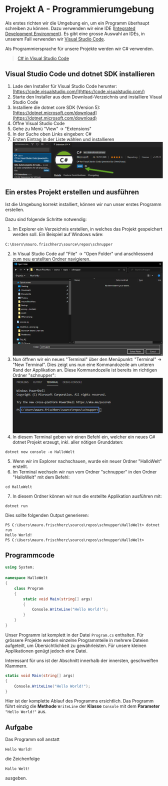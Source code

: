 # Projekt A - Programmierumgebung

Als erstes richten wir die Umgebung ein, um ein Programm überhaupt schreiben zu können.
Dazu verwenden wir eine IDE ([Integrated Development Environment](https://de.wikipedia.org/wiki/Integrierte_Entwicklungsumgebung)). Es gibt eine grosse Auswahl an IDEs, in unserem Fall verwenden wir [Visual Studio Code](https://code.visualstudio.com/).

Als Programmiersprache für unsere Projekte werden wir C# verwenden.
>[C# in Visual Studio Code](https://code.visualstudio.com/docs/languages/csharp)

## Visual Studio Code und dotnet SDK installieren

1. Lade den Installer für Visual Studio Code herunter: [https://code.visualstudio.com/](https://code.visualstudio.com/)
2. Starte den Installer aus dem Download-Verzeichnis und installiere Visual Studio Code
3. Installiere die dotnet core SDK (Version 5): [https://dotnet.microsoft.com/download](https://dotnet.microsoft.com/download)
3. Öffne Visual Studio Code
4. Gehe zu Menü "View" -> "Extensions"
5. In der Suche oben Links eingeben: C#
6. Ersten Eintrag in der Liste wählen und installieren ![csharp](img/vscode_csharp_ext.png)

## Ein erstes Projekt erstellen und ausführen

Ist die Umgebung korrekt installiert, können wir nun unser erstes Programm erstellen.

Dazu sind folgende Schritte notwendig:

1. Im Explorer ein Verzeichnis erstellen, in welches das Projekt gespeichert werden soll. Ein Beispiel auf Windows wäre: 

`C:\Users\mauro.frischherz\source\repos\schnupper`

2. In Visual Studio Code auf "File" -> "Open Folder" und anschliessend zum neu erstellten Ordner navigieren. ![proj-root](img/vscode_project_root.png)
3. Nun öffnen wir ein neues "Terminal" über den Menüpunkt: "Terminal" -> "New Terminal". Dies zeigt uns nun eine Kommandozeile am unteren Rand der Applikation an. Diese Kommandozeile ist bereits im richtigen Ordner "schnupper": ![terminal](img/vscode_terminal.png)
4. In diesem Terminal geben wir einen Befehl ein, welcher ein neues C# dotnet Projekt erzeugt, inkl. aller nötigen Grunddaten: 
```
dotnet new console -o HalloWelt
```
5. Wenn wir im Explorer nachschauen, wurde ein neuer Ordner "HalloWelt" erstellt.
6. Im Terminal wechseln wir nun vom Ordner "schnupper" in den Ordner "HalloWelt" mit dem Befehl:
```
cd HalloWelt
```
7. In diesem Ordner können wir nun die erstellte Applikation ausführen mit:
```
dotnet run
```
Dies sollte folgenden Output generieren:
```
PS C:\Users\mauro.frischherz\source\repos\schnupper\HalloWelt> dotnet run
Hello World!
PS C:\Users\mauro.frischherz\source\repos\schnupper\HalloWelt> 
```

## Programmcode

```csharp
using System;

namespace HalloWelt
{
    class Program
    {
        static void Main(string[] args)
        {
            Console.WriteLine("Hello World!");
        }
    }
}
```

Unser Programm ist komplett in der Datei `Program.cs` enthalten. Für grössere Projekte werden einzelne Programmteile in mehrere Dateien aufgeteilt, um Übersichtlichkeit zu gewährleisten. Für unsere kleinen Applikationen genügt jedoch eine Datei.

Interessant für uns ist der Abschnitt innerhalb der innersten, geschweiften Klammern.

```csharp
static void Main(string[] args) 
{
    Console.WriteLine("Hello World!");
}
```

Hier ist der komplette Ablauf des Programms ersichtlich. Das Programm führt einzig die **Methode** `WriteLine` der **Klasse** `Console` mit dem **Parameter** `"Hello World!"` aus.

## Aufgabe

Das Programm soll anstatt 

`Hello World!`

die Zeichenfolge
 
`Hallo Welt!`
 
ausgeben.